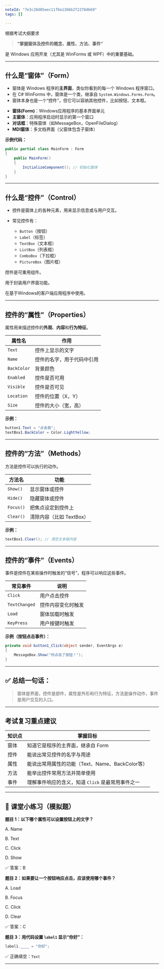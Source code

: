 ```yaml
---
noteId: "7e3c28d05eec11f0a138bb2f2278db69"
tags: []

---
```



根据考试大纲要求

> **“掌握窗体及控件的概念、属性、方法、事件”**

是 Windows 应用开发（尤其是 WinForms 或 WPF）中的重要基础。

---

## 什么是“窗体”（Form）

* 窗体是 Windows 程序的**主界面**，类似你看到的每一个 Windows 程序窗口。
* 在 C# WinForms 中，窗体是一个类，继承自 `System.Windows.Forms.Form`。
* 窗体本身也是一个“控件”，但它可以容纳其他控件，比如按钮、文本框。

- **窗体(Form)**：Windows应用程序的基本界面单元
- **主窗体**：应用程序启动时显示的第一个窗口
- **对话框**：特殊窗体（如MessageBox，OpenFileDialog）
- **MDI窗体**：多文档界面（父窗体包含子窗体）

**示例代码：**

```csharp
public partial class MainForm : Form
{
    public MainForm()
    {
        InitializeComponent(); // 初始化窗体
    }
}
```

---

## 什么是“控件”（Control）

* 控件是窗体上的各种元素，用来显示信息或与用户交互。
* 常见控件有：

  * `Button`（按钮）
  * `Label`（标签）
  * `TextBox`（文本框）
  * `ListBox`（列表框）
  * `ComboBox`（下拉框）
  * `PictureBox`（图片框）

控件是可重用组件。

用于封装用户界面功能。

在基于Windows的客户端应用程序中使用。

---

## 控件的“属性”（Properties）

属性用来描述控件的**外观**、**内容**和**行为特征**。

| 属性名         | 作用            |
| ----------- | ------------- |
| `Text`      | 控件上显示的文字      |
| `Name`      | 控件的名字，用于代码中引用 |
| `BackColor` | 背景颜色          |
| `Enabled`   | 控件是否可用        |
| `Visible`   | 控件是否可见        |
| `Location`  | 控件的位置（X，Y）    |
| `Size`      | 控件的大小（宽，高）    |

**示例：**

```csharp
button1.Text = "点击我";
textBox1.BackColor = Color.LightYellow;
```

---

## 控件的“方法”（Methods）

方法是控件可以执行的动作。

| 方法名       | 功能               |
| --------- | ---------------- |
| `Show()`  | 显示窗体或控件          |
| `Hide()`  | 隐藏窗体或控件          |
| `Focus()` | 把焦点设定到控件上        |
| `Clear()` | 清除内容（比如 TextBox） |

**示例：**

```csharp
textBox1.Clear(); // 清空文本框内容
```

---

## 控件的“事件”（Events）

事件是控件在某些操作时触发的“信号”，程序可以响应这些事件。

| 常见事件          | 说明        |
| ------------- | --------- |
| `Click`       | 用户点击控件    |
| `TextChanged` | 控件内容变化时触发 |
| `Load`        | 窗体加载时触发   |
| `KeyPress`    | 用户按键时触发   |

**示例（按钮点击事件）：**

```csharp
private void button1_Click(object sender, EventArgs e)
{
    MessageBox.Show("你点击了按钮！");
}
```

---
## ✅ 总结一句话：

> 窗体是界面，控件是部件，属性是外形和行为特征，方法是操作动作，事件是用户交互的入口。

---

## 考试复习重点建议

| 知识点 | 掌握目标                             |
| --- | -------------------------------- |
| 窗体  | 知道它是程序的主界面，继承自 Form              |
| 控件  | 能说出常见控件的名字与用途                    |
| 属性  | 能说出常用属性的功能（Text、Name、BackColor等） |
| 方法  | 能举出控件常用方法并简单使用                   |
| 事件  | 理解事件响应的含义，知道 `Click` 是最常用事件之一    |

---

## 🧠 课堂小练习（模拟题）

**题目 1：以下哪个属性可以设置按钮上的文字？**

A. Name

B. Text

C. Click

D. Show

✅ 答案：B

**题目 2：如果要让一个按钮响应点击，应该使用哪个事件？**

A. Load

B. Focus

C. Click

D. Clear

✅ 答案：C

**题目 3：用代码设置 `label1` 显示“你好”：**

```csharp
label1.____ = "你好";
```

✅ 正确填空：`Text`

---



